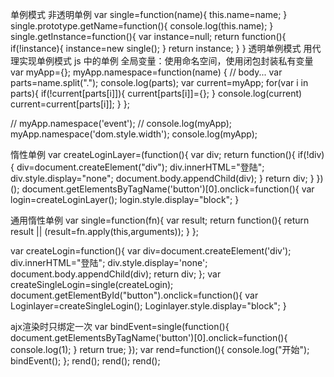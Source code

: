 单例模式
非透明单例
var single=function(name){
    this.name=name;
}
single.prototype.getName=function(){
    console.log(this.name);
}
single.getInstance=function(){
    var instance=null;
    return function(){
        if(!instance){
            instance=new single();
        }
        return instance;
    }
}
透明单例模式
用代理实现单例模式
js 中的单例
全局变量：使用命名空间，使用闭包封装私有变量
var myApp={};
myApp.namespace=function(name) {
    // body...
    var parts=name.split(".");
    console.log(parts);
    var current=myApp;
    for(var i in parts){
        if(!current[parts[i]]){
            current[parts[i]]={};
        }
        console.log(current)
        current=current[parts[i]];
    }
};

// myApp.namespace('event');
// console.log(myApp);
myApp.namespace('dom.style.width');
console.log(myApp);

惰性单例
var createLoginLayer=(function(){
    var div;
    return function(){
        if(!div){
            div=document.createElement("div");
            div.innerHTML="登陆";
            div.style.display="none";
            document.body.appendChild(div);
        }
        return div;
    }
})();
document.getElementsByTagName('button')[0].onclick=function(){
    var login=createLoginLayer();
    login.style.display="block";
}


通用惰性单例
var single=function(fn){
    var result;
    return function(){
        return result || (result=fn.apply(this,arguments));
    }
};

var createLogin=function(){
    var div=document.createElement('div');
    div.innerHTML="登陆";
    div.style.display='none';
    document.body.appendChild(div);
    return div;
};
var createSingleLogin=single(createLogin);
document.getElementById("button").onclick=function(){
    var Loginlayer=createSingleLogin();
    Loginlayer.style.display="block";
}

ajx渲染时只绑定一次
var bindEvent=single(function(){
    document.getElementsByTagName('button')[0].onclick=function(){
        console.log(1);
    }
    return true;
});
var rend=function(){
    console.log("开始");
    bindEvent();
};
rend();
rend();
rend();